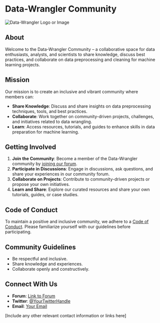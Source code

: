 # Data-Wrangler Community

![Data-Wrangler Logo or Image]([link-to-your-logo-or-image.png](https://i.ibb.co/QNDm6bJ/OIG-26.jpg))

## About

Welcome to the Data-Wrangler Community – a collaborative space for data enthusiasts, analysts, and scientists to share knowledge, discuss best practices, and collaborate on data preprocessing and cleaning for machine learning projects.

## Mission

Our mission is to create an inclusive and vibrant community where members can:

- **Share Knowledge**: Discuss and share insights on data preprocessing techniques, tools, and best practices.
- **Collaborate**: Work together on community-driven projects, challenges, and initiatives related to data wrangling.
- **Learn**: Access resources, tutorials, and guides to enhance skills in data preparation for machine learning.

## Getting Involved

1. **Join the Community**: Become a member of the Data-Wrangler community by [joining our forum](link-to-join).
2. **Participate in Discussions**: Engage in discussions, ask questions, and share your experiences in our community forum.
3. **Collaborate on Projects**: Contribute to community-driven projects or propose your own initiatives.
4. **Learn and Share**: Explore our curated resources and share your own tutorials, guides, or case studies.

## Code of Conduct

To maintain a positive and inclusive community, we adhere to a [Code of Conduct](link-to-code-of-conduct). Please familiarize yourself with our guidelines before participating.

## Community Guidelines

- Be respectful and inclusive.
- Share knowledge and experiences.
- Collaborate openly and constructively.

## Connect With Us

- **Forum**: [Link to Forum](link-to-forum)
- **Twitter**: [@YourTwitterHandle](link-to-your-twitter)
- **Email**: [Your Email](mailto:you@example.com)

[Include any other relevant contact information or links here]

